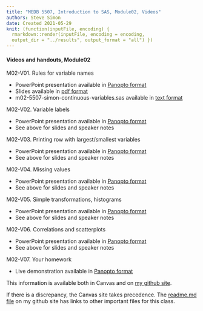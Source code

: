 ```yaml
---
title: "MEDB 5507, Introduction to SAS, Module02, Videos"
authors: Steve Simon
date: Created 2021-05-29
knit: (function(inputFile, encoding) {
  rmarkdown::render(inputFile, encoding = encoding,
  output_dir = "../results", output_format = "all") }) 
---
```


#### Videos and handouts, Module02

M02-V01. Rules for variable names
+ PowerPoint presentation available in [Panopto format][m02v01]
+ Slides available in [pdf format][git1]
+ m02-5507-simon-continuous-variables.sas available in [text format][git2]

M02-V02. Variable labels
+ PowerPoint presentation available in [Panopto format][m02v02]
+ See above for slides and speaker notes

M02-V03. Printing row with largest/smallest variables
+ PowerPoint presentation available in [Panopto format][m02V03]
+ See above for slides and speaker notes

M02-V04. Missing values
+ PowerPoint presentation available in [Panopto format][m02v04]
+ See above for slides and speaker notes

M02-V05. Simple transformations, histograms
+ PowerPoint presentation available in [Panopto format][m02v05]
+ See above for slides and speaker notes

M02-V06. Correlations and scatterplots
+ PowerPoint presentation available in [Panopto format][m02v06]
+ See above for slides and speaker notes

M02-V07. Your homework
+ Live demonstration available in [Panopto format][m02v07]


This information is available both in Canvas and on [my github site][thisf].

If there is a discrepancy, the Canvas site takes precedence. The [readme.md file][mygit] on my github site has links to other important files for this class.

<!---my git--->
[thisf]: https://github.com/pmean/introduction-to-sas/blob/master/modules/5507-02-videos.md
[mygit]: https://github.com/pmean/introduction-to-sas/blob/master/README.md

[git1]: https://github.com/pmean/introduction-to-SAS/blob/master/results/m02-5507-simon-slides-and-speaker-notes.pdf
[git2]: https://github.com/pmean/introduction-to-SAS/blob/master/src/m02-5507-simon-continuous-variables.sas

[m02v01]: https://umsystem.hosted.panopto.com/Panopto/Pages/Viewer.aspx?id=aa601083-671c-4a47-a8ea-ad490166aed9
[m02v02]: https://umsystem.hosted.panopto.com/Panopto/Pages/Viewer.aspx?id=6f1f3ef8-4476-45d5-bb99-ad49016bcf02
[m02v03]: https://umsystem.hosted.panopto.com/Panopto/Pages/Viewer.aspx?id=395b874b-6abb-4b5b-b80a-ad49016d7259
[m02v04]: https://umsystem.hosted.panopto.com/Panopto/Pages/Viewer.aspx?id=cc9d47d4-00ae-4d1b-b06a-ad4901703569
[m02V05]: https://umsystem.hosted.panopto.com/Panopto/Pages/Viewer.aspx?id=b78c9618-6533-434d-94d8-ad490172072d
[m02V06]: https://umsystem.hosted.panopto.com/Panopto/Pages/Viewer.aspx?id=efc9093d-c0a0-4f19-b149-ad490173671a
[m02V07]: https://umsystem.hosted.panopto.com/Panopto/Pages/Viewer.aspx?id=e4dd8331-2a1a-4bc1-ab2d-ad4901788e27

